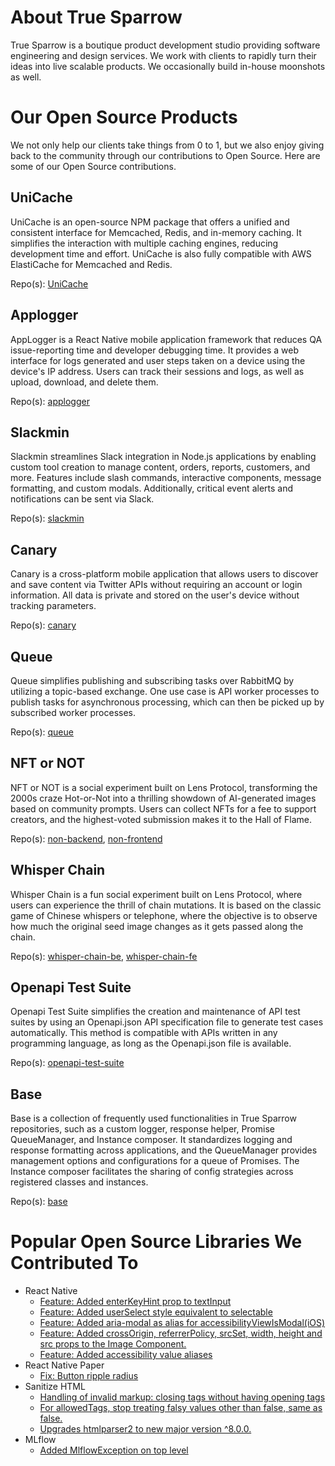 # About True Sparrow
True Sparrow is a boutique product development studio providing software engineering and design services. We work with clients to rapidly turn their ideas into live scalable products. We occasionally build in-house moonshots as well.

# Our Open Source Products
We not only help our clients take things from 0 to 1, but we also enjoy giving back to the community through our contributions to Open Source. Here are some of our Open Source contributions.

## UniCache
UniCache is an open-source NPM package that offers a unified and consistent interface for Memcached, Redis, and in-memory caching. It simplifies the interaction with multiple caching engines, reducing development time and effort. UniCache is also fully compatible with AWS ElastiCache for Memcached and Redis.

Repo(s): [UniCache](https://github.com/TrueSparrowSystems/UniCache)

## Applogger
AppLogger is a React Native mobile application framework that reduces QA issue-reporting time and developer debugging time. It provides a web interface for logs generated and user steps taken on a device using the device's IP address. Users can track their sessions and logs, as well as upload, download, and delete them.

Repo(s): [applogger](https://github.com/TrueSparrowSystems/applogger)

## Slackmin
Slackmin streamlines Slack integration in Node.js applications by enabling custom tool creation to manage content, orders, reports, customers, and more. Features include slash commands, interactive components, message formatting, and custom modals. Additionally, critical event alerts and notifications can be sent via Slack.

Repo(s): [slackmin](https://github.com/TrueSparrowSystems/slackmin)

## Canary
Canary is a cross-platform mobile application that allows users to discover and save content via Twitter APIs without requiring an account or login information. All data is private and stored on the user's device without tracking parameters.

Repo(s): [canary](https://github.com/TrueSparrowSystems/canary)

## Queue
Queue simplifies publishing and subscribing tasks over RabbitMQ by utilizing a topic-based exchange. One use case is API worker processes to publish tasks for asynchronous processing, which can then be picked up by subscribed worker processes.

Repo(s): [queue](https://github.com/TrueSparrowSystems/queue)

## NFT or NOT
NFT or NOT is a social experiment built on Lens Protocol, transforming the 2000s craze Hot-or-Not into a thrilling showdown of AI-generated images based on community prompts. Users can collect NFTs for a fee to support creators, and the highest-voted submission makes it to the Hall of Flame.

Repo(s): [non-backend](https://github.com/TrueSparrowSystems/nft-or-not-be), [non-frontend](https://github.com/TrueSparrowSystems/nft-or-not-fe)

## Whisper Chain
Whisper Chain is a fun social experiment built on Lens Protocol, where users can experience the thrill of chain mutations. It is based on the classic game of Chinese whispers or telephone, where the objective is to observe how much the original seed image changes as it gets passed along the chain.

Repo(s): [whisper-chain-be](https://github.com/TrueSparrowSystems/whisper-chain-be), [whisper-chain-fe](https://github.com/TrueSparrowSystems/whisper-chain-fe)

## Openapi Test Suite
Openapi Test Suite simplifies the creation and maintenance of API test suites by using an Openapi.json API specification file to generate test cases automatically. This method is compatible with APIs written in any programming language, as long as the Openapi.json file is available.

Repo(s): [openapi-test-suite](https://github.com/TrueSparrowSystems/openapi-test-suite)

## Base
Base is a collection of frequently used functionalities in True Sparrow repositories, such as a custom logger, response helper, Promise QueueManager, and Instance composer. It standardizes logging and response formatting across applications, and the QueueManager provides management options and configurations for a queue of Promises. The Instance composer facilitates the sharing of config strategies across registered classes and instances.

Repo(s): [base](https://github.com/TrueSparrowSystems/base)

# Popular Open Source Libraries We Contributed To
- React Native
    - [Feature: Added enterKeyHint prop to textInput](https://github.com/facebook/react-native/pull/34482)
    - [Feature: Added userSelect style equivalent to selectable](https://github.com/facebook/react-native/pull/34575)
    - [Feature: Added aria-modal as alias for accessibilityViewIsModal(iOS)](https://github.com/facebook/react-native/pull/34506)
    - [Feature: Added crossOrigin, referrerPolicy, srcSet, width, height and src props to the Image Component.](https://github.com/facebook/react-native/pull/34481)
    - [Feature: Added accessibility value aliases](https://github.com/facebook/react-native/pull/34535)
- React Native Paper
    - [Fix: Button ripple radius](https://github.com/callstack/react-native-paper/pull/3388)
- Sanitize HTML
    - [Handling of invalid markup: closing tags without having opening tags](https://github.com/apostrophecms/sanitize-html/pull/568)
    - [For allowedTags, stop treating falsy values other than false, same as false.](https://github.com/apostrophecms/sanitize-html/pull/577)
    - [Upgrades htmlparser2 to new major version ^8.0.0.](https://github.com/apostrophecms/sanitize-html/pull/573)
- MLflow
    - [Added MlflowException on top level](https://github.com/mlflow/mlflow/pull/6687)
